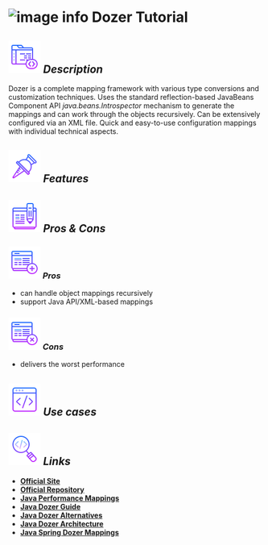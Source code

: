# ![image info](../images/icons8-inspect-code-64.png) Dozer Tutorial

## ![image info](../../images/icons8-code-64.png) _Description_

Dozer is a complete mapping framework with various type conversions and customization techniques. Uses the standard reflection-based JavaBeans Component API _java.beans.Introspector_ mechanism to generate the mappings and can work through the objects recursively. Can be extensively configured via an XML file. Quick and easy-to-use configuration mappings with individual technical aspects.

## ![image info](../../images/icons8-attach-64.png) _Features_

## ![image info](../../images/icons8-edit-property-64.png) _Pros & Cons_

### ![image info](../../images/icons8-add-property-64.png) _Pros_

* can handle object mappings recursively
* support Java API/XML-based mappings

### ![image info](../../images/icons8-remove-property-64.png) _Cons_

* delivers the worst performance

## ![image info](../../images/icons8-source-64.png) _Use cases_

## ![image info](../../images/icons8-inspect-code-64.png) _Links_

* [**Official Site**](http://dozer.sourceforge.net/)
* [**Official Repository**](https://github.com/DozerMapper/dozer)
* [**Java Performance Mappings**](https://www.baeldung.com/java-performance-mapping-frameworks)
* [**Java Dozer Guide**](https://www.baeldung.com/dozer)
* [**Java Dozer Alternatives**](https://java.libhunt.com/dozer-alternatives)
* [**Java Dozer Architecture**](https://terasolunaorg.github.io/guideline/5.0.x/en/ArchitectureInDetail/Utilities/Dozer.html)
* [**Java Spring Dozer Mappings**](https://terasolunaorg.github.io/guideline/5.0.x/en/ArchitectureInDetail/Utilities/Dozer.html)

